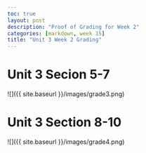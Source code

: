 ```yaml
---
toc: true
layout: post
description: "Proof of Grading for Week 2"
categories: [markdown, week 15]
title: "Unit 3 Week 2 Grading"
---
```


# Unit 3 Secion 5-7
![]({{ site.baseurl }}/images/grade3.png)

# Unit 3 Section 8-10
![]({{ site.baseurl }}/images/grade4.png)